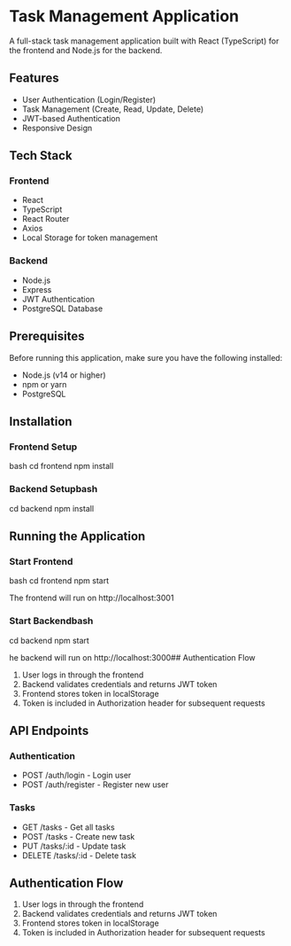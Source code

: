 
# Task Management Application

A full-stack task management application built with React (TypeScript) for the frontend and Node.js for the backend.

## Features

- User Authentication (Login/Register)
- Task Management (Create, Read, Update, Delete)
- JWT-based Authentication
- Responsive Design

## Tech Stack

### Frontend
- React
- TypeScript
- React Router
- Axios
- Local Storage for token management

### Backend
- Node.js
- Express
- JWT Authentication
- PostgreSQL Database

## Prerequisites

Before running this application, make sure you have the following installed:
- Node.js (v14 or higher)
- npm or yarn
- PostgreSQL

## Installation

### Frontend Setup
bash
cd frontend
npm install

### Backend Setupbash
cd backend
npm install


## Running the Application

### Start Frontend
bash
cd frontend
npm start

The frontend will run on http://localhost:3001

### Start Backendbash
cd backend
npm start

he backend will run on http://localhost:3000## Authentication Flow

1. User logs in through the frontend
2. Backend validates credentials and returns JWT token
3. Frontend stores token in localStorage
4. Token is included in Authorization header for subsequent requests


## API Endpoints

### Authentication
- POST /auth/login - Login user
- POST /auth/register - Register new user

### Tasks
- GET /tasks - Get all tasks
- POST /tasks - Create new task
- PUT /tasks/:id - Update task
- DELETE /tasks/:id - Delete task

## Authentication Flow

1. User logs in through the frontend
2. Backend validates credentials and returns JWT token
3. Frontend stores token in localStorage
4. Token is included in Authorization header for subsequent requests
